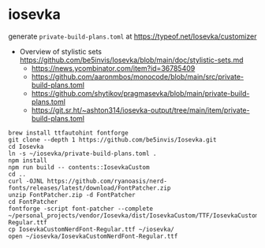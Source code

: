 # iosevka

generate `private-build-plans.toml` at https://typeof.net/Iosevka/customizer

- Overview of stylistic sets https://github.com/be5invis/Iosevka/blob/main/doc/stylistic-sets.md
  - https://news.ycombinator.com/item?id=36785409
  - https://github.com/aaronmbos/monocode/blob/main/src/private-build-plans.toml
  - https://github.com/shytikov/pragmasevka/blob/main/private-build-plans.toml
  - https://git.sr.ht/~ashton314/iosevka-output/tree/main/item/private-build-plans.toml

```shell
brew install ttfautohint fontforge
git clone --depth 1 https://github.com/be5invis/Iosevka.git
cd Iosevka
ln -s ~/iosevka/private-build-plans.toml .
npm install
npm run build -- contents::IosevkaCustom
cd ..
curl -OJNL https://github.com/ryanoasis/nerd-fonts/releases/latest/download/FontPatcher.zip
unzip FontPatcher.zip -d FontPatcher
cd FontPatcher
fontforge -script font-patcher --complete ~/personal_projects/vendor/Iosevka/dist/IosevkaCustom/TTF/IosevkaCustom-Regular.ttf
cp IosevkaCustomNerdFont-Regular.ttf ~/iosevka/
open ~/iosevka/IosevkaCustomNerdFont-Regular.ttf
```
